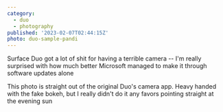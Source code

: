 ```yaml
---
category:
  - duo
  - photography
published: '2023-02-07T02:44:15Z'
photo: duo-sample-pandi 
---
```


Surface Duo got a lot of shit for having a terrible camera -- I'm really surprised with how much better Microsoft managed to make it through software updates alone

This photo is straight out of the original Duo's camera app. Heavy handed with the fake bokeh, but I really didn't do it any favors pointing straight at the evening sun
